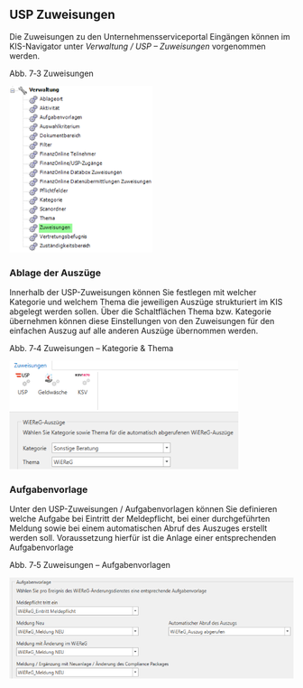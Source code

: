 ##  USP Zuweisungen

Die Zuweisungen zu den Unternehmensserviceportal Eingängen können im
KIS-Navigator unter *Verwaltung / USP – Zuweisungen* vorgenommen werden.

Abb. 7‑3 Zuweisungen

<img src="img/image182.png"
style="width:2.64065in;height:3.0723in" />

### Ablage der Auszüge

Innerhalb der USP-Zuweisungen können Sie festlegen mit welcher Kategorie
und welchem Thema die jeweiligen Auszüge strukturiert im KIS abgelegt
werden sollen. Über die Schaltflächen Thema bzw. Kategorie übernehmen
können diese Einstellungen von den Zuweisungen für den einfachen Auszug
auf alle anderen Auszüge übernommen werden.

Abb. 7‑4 Zuweisungen – Kategorie & Thema

<img src="img/image183.png"
style="width:4.23278in;height:1.99692in" />

### Aufgabenvorlage

Unter den USP-Zuweisungen / Aufgabenvorlagen können Sie definieren
welche Aufgabe bei Eintritt der Meldepflicht, bei einer durchgeführten
Meldung sowie bei einem automatischen Abruf des Auszuges erstellt werden
soll. Voraussetzung hierfür ist die Anlage einer entsprechenden
Aufgabenvorlage

Abb. 7‑5 Zuweisungen – Aufgabenvorlagen

<img src="img/image184.png"
style="width:5.40754in;height:1.86538in" />